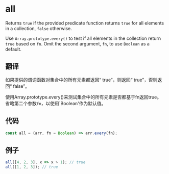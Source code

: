 # all

Returns `true` if the provided predicate function returns `true` for all elements in a collection, `false` otherwise.

Use `Array.prototype.every()` to test if all elements in the collection return `true` based on `fn`.
Omit the second argument, `fn`, to use `Boolean` as a default.

## 翻译

如果提供的谓词函数对集合中的所有元素都返回“ true”，则返回“ true”，否则返回“ false”。

使用Array.prototype.every()来测试集合中的所有元素是否都基于fn返回true。
省略第二个参数`fn`，以使用`Boolean'作为默认值。

## 代码

```js
const all = (arr, fn = Boolean) => arr.every(fn);
```

## 例子

```js
all([4, 2, 3], x => x > 1); // true
all([1, 2, 3]); // true
```
